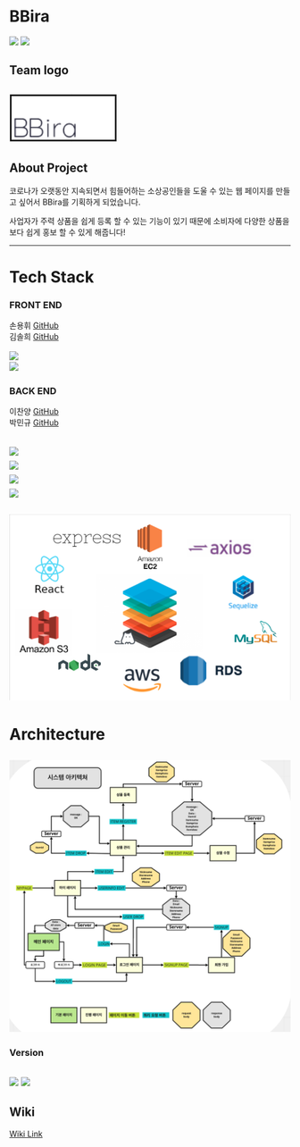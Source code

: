 # BBira
![](https://img.shields.io/badge/Project-BBira-blueviolet?style=for-the-badge)
![](https://img.shields.io/badge/BBira-Web-black?style=for-the-badge)<br>
## Team logo<br>
![](https://github.com/codestates/BBira-server/blob/master/Wiki_image/logo.png)<br>
---
## About Project<br>
코로나가 오랫동안 지속되면서 힘들어하는 소상공인들을 도울 수 있는 웹 페이지를 만들고 싶어서 BBira를 기획하게 되었습니다.

사업자가 주력 상품을 쉽게 등록 할 수 있는 기능이 있기 때문에 소비자에 다양한 상품을 보다 쉽게 홍보 할 수 있게 해줍니다!

---
# Tech Stack<br>
### FRONT END<br>
손용휘 [GitHub](https://github.com/hihello1123)<br>
김솔희 [GitHub](https://github.com/solheee)<br><br>
![](https://img.shields.io/badge/front-REACT-blue?style=for-the-badge&logo=react&logoColor=white%22)<br>
![](https://img.shields.io/badge/front-axios-purple?style=for-the-badge)


### BACK END<br>

이찬양 [GitHub](https://github.com/chanyang721)<br>
박민규 [GitHub](https://github.com/pmg7522)<br>

![](https://img.shields.io/badge/BACK-MySQL-99FFFF?style=for-the-badge&logo=mysql&logoColor=99FFFF%22)<br>
![](https://img.shields.io/badge/BACK-express-black?style=for-the-badge)<br>
![](https://img.shields.io/badge/BACK-axios-purple?style=for-the-badge)<br>
![](https://img.shields.io/badge/BACK-sequelize-blue?style=for-the-badge)<br><br>
![](https://github.com/codestates/BBira-server/blob/master/Wiki_image/Teah%20Stack.png)
---
# Architecture<br>
![](https://github.com/codestates/BBira-server/blob/master/Wiki_image/%E1%84%8B%E1%85%A1%E1%84%8F%E1%85%B5%E1%84%90%E1%85%A6%E1%86%A8%E1%84%8E%E1%85%A7.png)
---
### Version<br>
![](https://img.shields.io/badge/node-v15.13.0-green)
![](https://img.shields.io/badge/npm-v7.7.6-critical)
---
## Wiki<br>
[Wiki Link](https://github.com/codestates/BBira-server/wiki)
